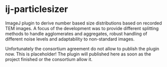 # ij-particlesizer

ImageJ plugin to derive number based size distributions based on recorded TEM images. A focus of the development was to provide different splitting methods to handle agglomerates and aggregates, robust handling of different noise levels and adaptability to non-standard images.

Unfortunately the consortium agreement do not allow to publish the plugin now. This is placeholder! The plugin will published here as soon as the project finished or the consortium allow it. 
